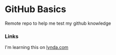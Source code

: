 GitHub Basics
=============

Remote repo to help me test my github knowledge

### Links

I'm learning this on [lynda.com](http://www.lynda.com)
